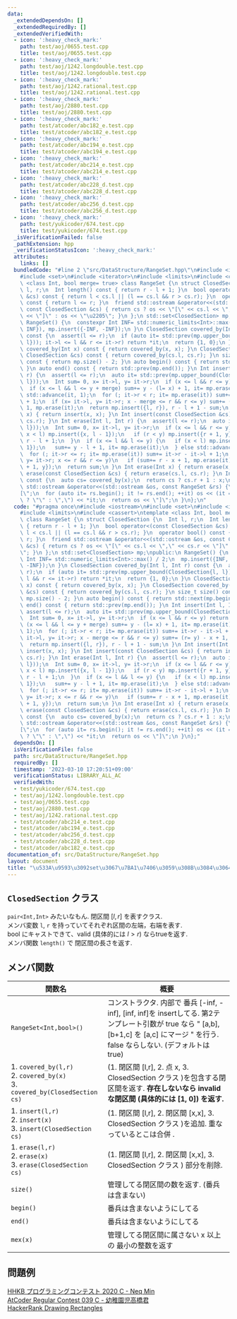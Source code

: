 ```yaml
---
data:
  _extendedDependsOn: []
  _extendedRequiredBy: []
  _extendedVerifiedWith:
  - icon: ':heavy_check_mark:'
    path: test/aoj/0655.test.cpp
    title: test/aoj/0655.test.cpp
  - icon: ':heavy_check_mark:'
    path: test/aoj/1242.longdouble.test.cpp
    title: test/aoj/1242.longdouble.test.cpp
  - icon: ':heavy_check_mark:'
    path: test/aoj/1242.rational.test.cpp
    title: test/aoj/1242.rational.test.cpp
  - icon: ':heavy_check_mark:'
    path: test/aoj/2880.test.cpp
    title: test/aoj/2880.test.cpp
  - icon: ':heavy_check_mark:'
    path: test/atcoder/abc182_e.test.cpp
    title: test/atcoder/abc182_e.test.cpp
  - icon: ':heavy_check_mark:'
    path: test/atcoder/abc194_e.test.cpp
    title: test/atcoder/abc194_e.test.cpp
  - icon: ':heavy_check_mark:'
    path: test/atcoder/abc214_e.test.cpp
    title: test/atcoder/abc214_e.test.cpp
  - icon: ':heavy_check_mark:'
    path: test/atcoder/abc228_d.test.cpp
    title: test/atcoder/abc228_d.test.cpp
  - icon: ':heavy_check_mark:'
    path: test/atcoder/abc256_d.test.cpp
    title: test/atcoder/abc256_d.test.cpp
  - icon: ':heavy_check_mark:'
    path: test/yukicoder/674.test.cpp
    title: test/yukicoder/674.test.cpp
  _isVerificationFailed: false
  _pathExtension: hpp
  _verificationStatusIcon: ':heavy_check_mark:'
  attributes:
    links: []
  bundledCode: "#line 2 \"src/DataStructure/RangeSet.hpp\"\n#include <iostream>\n\
    #include <set>\n#include <iterator>\n#include <limits>\n#include <cassert>\ntemplate\
    \ <class Int, bool merge= true> class RangeSet {\n struct ClosedSection {\n  Int\
    \ l, r;\n  Int length() const { return r - l + 1; }\n  bool operator<(const ClosedSection\
    \ &cs) const { return l < cs.l || (l == cs.l && r > cs.r); }\n  operator bool()\
    \ const { return l <= r; }\n  friend std::ostream &operator<<(std::ostream &os,\
    \ const ClosedSection &cs) { return cs ? os << \"[\" << cs.l << \",\" << cs.r\
    \ << \"]\" : os << \"\u2205\"; }\n };\n std::set<ClosedSection> mp;\npublic:\n\
    \ RangeSet() {\n  constexpr Int INF= std::numeric_limits<Int>::max() / 2;\n  mp.insert({INF,\
    \ INF}), mp.insert({-INF, -INF});\n }\n ClosedSection covered_by(Int l, Int r)\
    \ const {\n  assert(l <= r);\n  if (auto it= std::prev(mp.upper_bound(ClosedSection{l,\
    \ l})); it->l <= l && r <= it->r) return *it;\n  return {1, 0};\n }\n ClosedSection\
    \ covered_by(Int x) const { return covered_by(x, x); }\n ClosedSection covered_by(const\
    \ ClosedSection &cs) const { return covered_by(cs.l, cs.r); }\n size_t size()\
    \ const { return mp.size() - 2; }\n auto begin() const { return std::next(mp.begin());\
    \ }\n auto end() const { return std::prev(mp.end()); }\n Int insert(Int l, Int\
    \ r) {\n  assert(l <= r);\n  auto it= std::prev(mp.upper_bound(ClosedSection{l,\
    \ l}));\n  Int sum= 0, x= it->l, y= it->r;\n  if (x <= l && r <= y) return sum;\n\
    \  if (x <= l && l <= y + merge) sum+= y - (l= x) + 1, it= mp.erase(it);\n  else\
    \ std::advance(it, 1);\n  for (; it->r < r; it= mp.erase(it)) sum+= it->r - it->l\
    \ + 1;\n  if (x= it->l, y= it->r; x - merge <= r && r <= y) sum+= (r= y) - x +\
    \ 1, mp.erase(it);\n  return mp.insert({l, r}), r - l + 1 - sum;\n }\n Int insert(Int\
    \ x) { return insert(x, x); }\n Int insert(const ClosedSection &cs) { return insert(cs.l,\
    \ cs.r); }\n Int erase(Int l, Int r) {\n  assert(l <= r);\n  auto it= std::prev(mp.upper_bound(ClosedSection{l,\
    \ l}));\n  Int sum= 0, x= it->l, y= it->r;\n  if (x <= l && r <= y) {\n   if (mp.erase(it);\
    \ x < l) mp.insert({x, l - 1});\n   if (r < y) mp.insert({r + 1, y});\n   return\
    \ r - l + 1;\n  }\n  if (x <= l && l <= y) {\n   if (x < l) mp.insert({x, l -\
    \ 1});\n   sum+= y - l + 1, it= mp.erase(it);\n  } else std::advance(it, 1);\n\
    \  for (; it->r <= r; it= mp.erase(it)) sum+= it->r - it->l + 1;\n  if (x= it->l,\
    \ y= it->r; x <= r && r <= y)\n   if (sum+= r - x + 1, mp.erase(it); r < y) mp.insert({r\
    \ + 1, y});\n  return sum;\n }\n Int erase(Int x) { return erase(x, x); }\n Int\
    \ erase(const ClosedSection &cs) { return erase(cs.l, cs.r); }\n Int mex(Int x)\
    \ const {\n  auto cs= covered_by(x);\n  return cs ? cs.r + 1 : x;\n }\n friend\
    \ std::ostream &operator<<(std::ostream &os, const RangeSet &rs) {\n  os << \"\
    [\";\n  for (auto it= rs.begin(); it != rs.end(); ++it) os << (it == rs.begin()\
    \ ? \"\" : \",\") << *it;\n  return os << \"]\";\n }\n};\n"
  code: "#pragma once\n#include <iostream>\n#include <set>\n#include <iterator>\n\
    #include <limits>\n#include <cassert>\ntemplate <class Int, bool merge= true>\
    \ class RangeSet {\n struct ClosedSection {\n  Int l, r;\n  Int length() const\
    \ { return r - l + 1; }\n  bool operator<(const ClosedSection &cs) const { return\
    \ l < cs.l || (l == cs.l && r > cs.r); }\n  operator bool() const { return l <=\
    \ r; }\n  friend std::ostream &operator<<(std::ostream &os, const ClosedSection\
    \ &cs) { return cs ? os << \"[\" << cs.l << \",\" << cs.r << \"]\" : os << \"\u2205\
    \"; }\n };\n std::set<ClosedSection> mp;\npublic:\n RangeSet() {\n  constexpr\
    \ Int INF= std::numeric_limits<Int>::max() / 2;\n  mp.insert({INF, INF}), mp.insert({-INF,\
    \ -INF});\n }\n ClosedSection covered_by(Int l, Int r) const {\n  assert(l <=\
    \ r);\n  if (auto it= std::prev(mp.upper_bound(ClosedSection{l, l})); it->l <=\
    \ l && r <= it->r) return *it;\n  return {1, 0};\n }\n ClosedSection covered_by(Int\
    \ x) const { return covered_by(x, x); }\n ClosedSection covered_by(const ClosedSection\
    \ &cs) const { return covered_by(cs.l, cs.r); }\n size_t size() const { return\
    \ mp.size() - 2; }\n auto begin() const { return std::next(mp.begin()); }\n auto\
    \ end() const { return std::prev(mp.end()); }\n Int insert(Int l, Int r) {\n \
    \ assert(l <= r);\n  auto it= std::prev(mp.upper_bound(ClosedSection{l, l}));\n\
    \  Int sum= 0, x= it->l, y= it->r;\n  if (x <= l && r <= y) return sum;\n  if\
    \ (x <= l && l <= y + merge) sum+= y - (l= x) + 1, it= mp.erase(it);\n  else std::advance(it,\
    \ 1);\n  for (; it->r < r; it= mp.erase(it)) sum+= it->r - it->l + 1;\n  if (x=\
    \ it->l, y= it->r; x - merge <= r && r <= y) sum+= (r= y) - x + 1, mp.erase(it);\n\
    \  return mp.insert({l, r}), r - l + 1 - sum;\n }\n Int insert(Int x) { return\
    \ insert(x, x); }\n Int insert(const ClosedSection &cs) { return insert(cs.l,\
    \ cs.r); }\n Int erase(Int l, Int r) {\n  assert(l <= r);\n  auto it= std::prev(mp.upper_bound(ClosedSection{l,\
    \ l}));\n  Int sum= 0, x= it->l, y= it->r;\n  if (x <= l && r <= y) {\n   if (mp.erase(it);\
    \ x < l) mp.insert({x, l - 1});\n   if (r < y) mp.insert({r + 1, y});\n   return\
    \ r - l + 1;\n  }\n  if (x <= l && l <= y) {\n   if (x < l) mp.insert({x, l -\
    \ 1});\n   sum+= y - l + 1, it= mp.erase(it);\n  } else std::advance(it, 1);\n\
    \  for (; it->r <= r; it= mp.erase(it)) sum+= it->r - it->l + 1;\n  if (x= it->l,\
    \ y= it->r; x <= r && r <= y)\n   if (sum+= r - x + 1, mp.erase(it); r < y) mp.insert({r\
    \ + 1, y});\n  return sum;\n }\n Int erase(Int x) { return erase(x, x); }\n Int\
    \ erase(const ClosedSection &cs) { return erase(cs.l, cs.r); }\n Int mex(Int x)\
    \ const {\n  auto cs= covered_by(x);\n  return cs ? cs.r + 1 : x;\n }\n friend\
    \ std::ostream &operator<<(std::ostream &os, const RangeSet &rs) {\n  os << \"\
    [\";\n  for (auto it= rs.begin(); it != rs.end(); ++it) os << (it == rs.begin()\
    \ ? \"\" : \",\") << *it;\n  return os << \"]\";\n }\n};"
  dependsOn: []
  isVerificationFile: false
  path: src/DataStructure/RangeSet.hpp
  requiredBy: []
  timestamp: '2023-03-10 17:20:51+09:00'
  verificationStatus: LIBRARY_ALL_AC
  verifiedWith:
  - test/yukicoder/674.test.cpp
  - test/aoj/1242.longdouble.test.cpp
  - test/aoj/0655.test.cpp
  - test/aoj/2880.test.cpp
  - test/aoj/1242.rational.test.cpp
  - test/atcoder/abc214_e.test.cpp
  - test/atcoder/abc194_e.test.cpp
  - test/atcoder/abc256_d.test.cpp
  - test/atcoder/abc228_d.test.cpp
  - test/atcoder/abc182_e.test.cpp
documentation_of: src/DataStructure/RangeSet.hpp
layout: document
title: "\u533A\u9593\u3092set\u3067\u7BA1\u7406\u3059\u308B\u3084\u3064"
---
```


## `ClosedSection` クラス
`pair<Int,Int>` みたいなもん. 閉区間  $\lbrack l, r\rbrack$ を表すクラス. \
メンバ変数 `l`, `r` を持っていてそれぞれ区間の左端，右端を表す. \
bool にキャストできて、valid (具体的には $l\gt r$) ならtrueを返す. \
メンバ関数 `length()` で 閉区間の長さを返す.

## メンバ関数

| 関数名                                                                            | 概要                                                                                                                                                                                    |
| --------------------------------------------------------------------------------- | --------------------------------------------------------------------------------------------------------------------------------------------------------------------------------------- |
| `RangeSet<Int,bool>()`                                                            | コンストラクタ. 内部で 番兵 [-inf, -inf], [inf, inf]を insertしてる. 第2テンプレート引数が true なら " [a,b], [b+1,c] を [a,c] にマージ " を行う. false ならしない. (デフォルトは true) |
| 1. `covered_by(l,r)`<br> 2. `covered_by(x)` <br>3. `covered_by(ClosedSection cs)` | (1. 閉区間 [l,r], 2. 点 x, 3. ClosedSection クラス )を包含する閉区間を返す. **存在しないなら invalid な閉区間 (具体的には [1, 0]) を返す.**                                             |
| 1. `insert(l,r)` <br> 2. `insert(x)` <br> 3. `insert(ClosedSection cs)`           | (1. 閉区間 [l,r], 2. 閉区間 [x,x], 3. ClosedSection クラス )を追加. 重なっているとこは合併           .                                                                                  |
| 1. `erase(l,r)` <br> 2. `erase(x)` <br> 3. `erase(ClosedSection cs)`              | (1. 閉区間 [l,r], 2. 閉区間 [x,x], 3. ClosedSection クラス ) 部分を削除.                                                                                                                |
| `size()`                                                                          | 管理してる閉区間の数を返す. (番兵は含まない)                                                                                                                                            |
| `begin()`                                                                         | 番兵は含まないようにしてる                                                                                                                                                              |
| `end()`                                                                           | 番兵は含まないようにしてる                                                                                                                                                              |
| `mex(x)`                                                                          | 管理してる閉区間に属さない x 以上の 最小の整数を返す                                                                                                                                    |


## 問題例
[HHKB プログラミングコンテスト 2020 C - Neq Min](https://atcoder.jp/contests/hhkb2020/tasks/hhkb2020_c) \
[AtCoder Regular Contest 039 C - 幼稚園児高橋君](https://atcoder.jp/contests/arc039/tasks/arc039_c) \
[HackerRank Drawing Rectangles](https://www.hackerrank.com/contests/university-codesprint-4/challenges/drawing-rectangles)